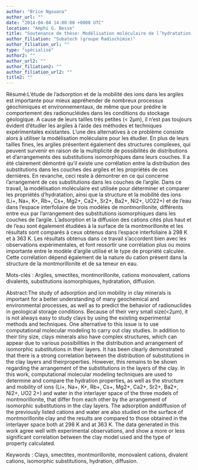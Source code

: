 ```yaml
---
author: "Brice Ngouana"
author_url: ""
date: "2014-04-04 14:00:00 +0000 UTC"
location: "Amphi G. Besse"
title: "Soutenance de thèse: Modélisation moléculaire de l’hydratation, de la structure, et de la mobilité des ions et de l’eau dans l’espace interfoliaire et à la surface d’une argile smectitique"
author_filiation: "Subatech (groupe Radiochimie)"
author_filiation_url: ""
type: "spécialisé"
author2: ""
author_url2: ""
author_filiation2: ""
author_filiation_url2: ""
title2: ""
---
```

Résumé:L’étude de l’adsorption et de la mobilité des ions dans les argiles est importante pour mieux appréhender de nombreux processus géochimiques et environnementaux, de même que pour prédire le comportement des radionucléides dans les conditions du stockage géologique. A cause de leurs tailles très petites (&lt; 2μm), il n’est pas toujours évident d’étudier les argiles à l’aide des méthodes et techniques expérimentales existantes. L’une des alternatives à ce problème consiste alors à utiliser la modélisation moléculaire pour les étudier. En plus de leurs tailles fines, les argiles présentent également des structures complexes, qui peuvent survenir en raison de la multiplicité de possibilités de distributions et d’arrangements des substitutions isomorphiques dans leurs couches. Il a été clairement démontré qu’il existe une corrélation entre la distribution des substitutions dans les couches des argiles et les propriétés de ces dernières. En revanche, ceci reste à démontrer en ce qui concerne l’arrangement de ces substitutions dans les couches de l’argile. Dans ce travail, la modélisation moléculaire est utilisée pour déterminer et comparer les propriétés d’hydratation, ainsi que la structure et la mobilité des ions (Li+, Na+, K+, Rb+, Cs+, Mg2+, Ca2+, Sr2+, Ba2+, Ni2+, UO22+) et de l’eau dans l’espace interfoliaire de trois modèles de montmorillonite, différents entre eux par l’arrangement des substitutions isomorphiques dans les couches de l’argile. L’adsorption et la diffusion des cations cités plus haut et de l’eau sont également étudiées à la surface de la montmorillonite et les résultats sont comparés à ceux obtenus dans l’espace interfoliaire à 298 K et à 363 K. Les résultats obtenus dans ce travail s’accordent bien avec les observations expérimentales, et font ressortir une corrélation plus ou moins importante entre le modèle d’argile utilisé et le type de propriété calculée. Cette corrélation dépend également de la nature du cation présent dans la structure de la montmorillonite et de sa teneur en eau.

Mots-clés : Argiles, smectites, montmorillonite, cations monovalent, cations divalents, substitutions isomorphiques, hydratation, diffusion.

Abstract:The study of adsorption and ion mobility in clay minerals is important for a better understanding of many geochemical and environmental processes, as well as to predict the behavior of radionuclides in geological storage conditions. Because of their very small size(&lt;2μm), it is not always easy to study clays by using the existing experimental methods and techniques. One alternative to this issue is to use computational molecular modeling to carry out clay studies. In addition to their tiny size, clays minerals also have complex structures, which can appear due to various possibilities in the distribution and arrangement of isomorphic substitutions in their layers. It has been clearly demonstrated that there is a strong correlation between the distribution of substitutions in the clay layers and theirproperties. However, this remains to be shown regarding the arrangement of the substitutions in the layers of the clay. In this work, computational molecular modeling techniques are used to determine and compare the hydration properties, as well as the structure and mobility of ions (Li+, Na+, K+, Rb+, Cs+, Mg2+, Ca2+, Sr2+, Ba2+, Ni2+, UO2 2+) and water in the interlayer space of the three models of montmorillonite, that differ from each other by the arrangement of isomorphic substitutions in the clay layers. The adsorption anddiffusion of the previously listed cations and water are also studied on the surface of montmorillonite clay and the results are compared to those obtained in the interlayer space both at 298 K and at 363 K. The data generated in this work agree well with experimental observations, and show a more or less significant correlation between the clay model used and the type of property calculated.

Keywords : Clays, smectites, montmorillonite, monovalent cations, divalent cations, isomorphic substitutions, hydration, diffusion.
